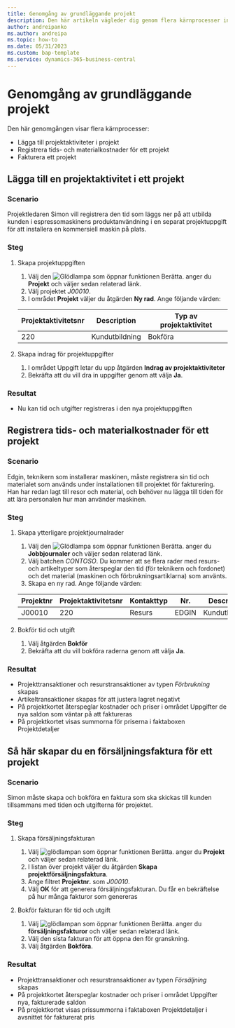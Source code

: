 ```yaml
---
title: Genomgång av grundläggande projekt
description: Den här artikeln vägleder dig genom flera kärnprocesser inom projektledning.
author: andreipanko
ms.author: andreipa
ms.topic: how-to
ms.date: 05/31/2023
ms.custom: bap-template
ms.service: dynamics-365-business-central
---
```

# Genomgång av grundläggande projekt

Den här genomgången visar flera kärnprocesser:

- Lägga till projektaktiviteter i projekt
- Registrera tids- och materialkostnader för ett projekt
- Fakturera ett projekt

## Lägga till en projektaktivitet i ett projekt

### Scenario  

Projektledaren Simon vill registrera den tid som läggs ner på att utbilda kunden i espressomaskinens produktanvändning i en separat projektuppgift för att installera en kommersiell maskin på plats.

### Steg

1. Skapa projektuppgiften  

    1. Välj den ![Glödlampa som öppnar funktionen Berätta.](../../media/ui-search/search_small.png "Berätta vad du vill göra") anger du **Projekt** och väljer sedan relaterad länk.  
    2. Välj projektet *J00010*.
    3. I området **Projekt** väljer du åtgärden **Ny rad**.  Ange följande värden:
 
    |Projektaktivitetsnr|Description|Typ av projektaktivitet|
    |------------|-----------|-------------|  
    |220|Kundutbildning|Bokföra|

2. Skapa indrag för projektuppgifter
   1. I området Uppgift letar du upp åtgärden **Indrag av projektaktiviteter**
   2. Bekräfta att du vill dra in uppgifter genom att välja **Ja**.

### Resultat

 - Nu kan tid och utgifter registreras i den nya projektuppgiften

## Registrera tids- och materialkostnader för ett projekt

### Scenario  

Edgin, teknikern som installerar maskinen, måste registrera sin tid och materialet som används under installationen till projektet för fakturering.  Han har redan lagt till resor och material, och behöver nu lägga till tiden för att lära personalen hur man använder maskinen.

### Steg

1. Skapa ytterligare projektjournalrader

    1. Välj den ![Glödlampa som öppnar funktionen Berätta.](../../media/ui-search/search_small.png "Berätta vad du vill göra") anger du **Jobbjournaler** och väljer sedan relaterad länk.  
    2. Välj batchen *CONTOSO*.  Du kommer att se flera rader med resurs- och artikeltyper som återspeglar den tid (för teknikern och fordonet) och det material (maskinen och förbrukningsartiklarna) som använts.
    3. Skapa en ny rad. Ange följande värden:
 
    |Projektnr|Projektaktivitetsnr|Kontakttyp|Nr.|Description|Kvantitet|
    |-------|------------|----|---|-----------|--------|  
    |J00010|220|Resurs|EDGIN|Kundutbildning|1|

2. Bokför tid och utgift
   1. Välj åtgärden **Bokför**
   2. Bekräfta att du vill bokföra raderna genom att välja **Ja**.

### Resultat

 - Projekttransaktioner och resurstransaktioner av typen *Förbrukning* skapas
 - Artikeltransaktioner skapas för att justera lagret negativt
 - På projektkortet återspeglar kostnader och priser i området Uppgifter de nya saldon som väntar på att faktureras
 - På projektkortet visas summorna för priserna i faktaboxen Projektdetaljer

## Så här skapar du en försäljningsfaktura för ett projekt

### Scenario  
Simon måste skapa och bokföra en faktura som ska skickas till kunden tillsammans med tiden och utgifterna för projektet.

### Steg
1. Skapa försäljningsfakturan

    1. Välj ![glödlampan som öppnar funktionen Berätta.](../../media/ui-search/search_small.png "Berätta vad du vill göra") anger du **Projekt** och väljer sedan relaterad länk.  
    2. I listan över projekt väljer du åtgärden **Skapa projektförsäljningsfaktura**.
    3. Ange filtret **Projektnr.** som *J00010*.
    4. Välj **OK** för att generera försäljningsfakturan.  Du får en bekräftelse på hur många fakturor som genereras

2. Bokför fakturan för tid och utgift
   1. Välj ![glödlampan som öppnar funktionen Berätta.](../../media/ui-search/search_small.png "Berätta vad du vill göra") anger du **försäljningsfakturor** och väljer sedan relaterad länk.  
   2. Välj den sista fakturan för att öppna den för granskning.
   3. Välj åtgärden **Bokföra**.

### Resultat

 - Projekttransaktioner och resurstransaktioner av typen *Försäljning* skapas
 - På projektkortet återspeglar kostnader och priser i området Uppgifter nya, fakturerade saldon
 - På projektkortet visas prissummorna i faktaboxen Projektdetaljer i avsnittet för fakturerat pris
